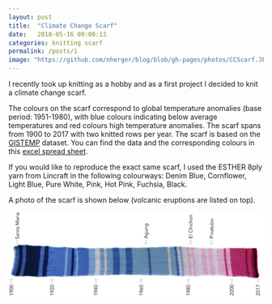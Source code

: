 ```yaml
---
layout: post
title:  "Climate Change Scarf"
date:   2018-05-16 09:00:13
categories: knitting scarf
permalink: /posts/1
image: "https://github.com/nherger/blog/blob/gh-pages/photos/CCScarf.JPG?raw=true"
---
```


I recently took up knitting as a hobby and as a first project I decided to knit a climate change scarf.

<!--more-->

The colours on the scarf correspond to global temperature anomalies (base period: 1951-1980), with blue colours indicating below average temperatures and red colours high temperature anomalies. The scarf spans from 1900 to 2017 with two knitted rows per year. The scarf is based on the <a href="https://data.giss.nasa.gov/gistemp/graphs_v3/Fig.A2.txt" target="_blank">GISTEMP</a> dataset. You can find the data and the corresponding colours in this <a href="https://docs.google.com/spreadsheets/d/1samDZQZnFs-oeV9WHlkG6xanKDimXJA1MIjirLa_A8E/edit?usp=sharing" target="_blank">excel spread sheet</a>.

If you would like to reproduce the exact same scarf, I used the ESTHER 8ply yarn from Lincraft in the following colourways: Denim Blue, Cornflower, Light Blue, Pure White, Pink, Hot Pink, Fuchsia, Black.

A photo of the scarf is shown below (volcanic eruptions are listed on top).

![Climate Change Scarf](https://github.com/nherger/blog/blob/gh-pages/photos/Scarf_timeseries_years.JPG?raw=true)
